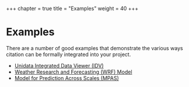 +++
chapter = true
title = "Examples"
weight = 40
+++

# Examples

There are a number of good examples that demonstrate the various ways citation can be formally integrated into your project.

* [Unidata Integrated Data Viewer (IDV)](./unidata/)
* [Weather Research and Forecasting (WRF) Model](./wrf/)
* [Model for Prediction Across Scales (MPAS)](./mpas/)